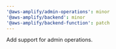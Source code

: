 ```yaml
---
'@aws-amplify/admin-operations': minor
'@aws-amplify/backend': minor
'@aws-amplify/backend-function': patch
---
```


Add support for admin operations.
